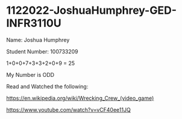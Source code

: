 # 1122022-JoshuaHumphrey-GED-INFR3110U

Name: Joshua Humphrey

Student Number: 100733209

1+0+0+7+3+3+2+0+9
= 25

My Number is ODD

Read and Watched the following:

https://en.wikipedia.org/wiki/Wrecking_Crew_(video_game) 

https://www.youtube.com/watch?v=vCF40ee11JQ
